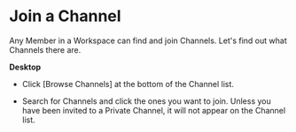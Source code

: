 # Join a Channel

 Any Member in a Workspace can find and join Channels. Let's find out what Channels there are.



**Desktop** 

* Click [Browse Channels] at the bottom of the Channel list.


* Search for Channels and click the ones you want to join.
  Unless you have been invited to a Private Channel, it will not appear on the Channel list.

 